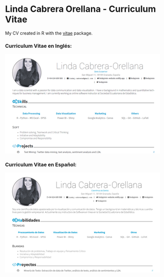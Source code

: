 
# Linda Cabrera Orellana - Curriculum Vitae

My CV created in R with the [vitae](https://github.com/mitchelloharawild/vitae) package. 


### Curriculum Vitae en Inglés:

[![Hoja de Vida](portada-cveng.png)](https://github.com/lindajzmin/My-CV/blob/main/my-CV.pdf)


### Curriculum Vitae en Español:

[![Hoja de Vida](portada-cv.png)](https://github.com/lindajzmin/My-CV/blob/main/mi-CV.pdf)




